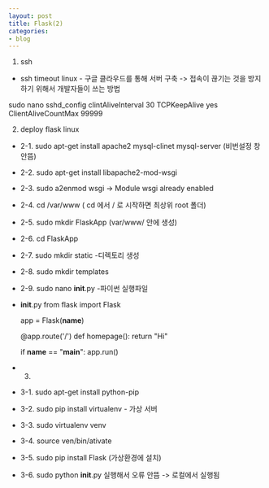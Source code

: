 ```yaml
---
layout: post
title: Flask(2)
categories:
- blog
---
```


1. ssh 
* ssh timeout linux - 구글 클라우드를 통해 서버 구축 -> 접속이 끊기는 것을 방지하기 위해서 개발자들이 쓰는 방법

sudo nano sshd_config 
clintAliveInterval 30
TCPKeepAlive yes
ClientAliveCountMax 99999

2. deploy flask linux

*  2-1. sudo apt-get install apache2 mysql-clinet mysql-server  (비번설정 창 안뜸)
*  2-2. sudo apt-get install libapache2-mod-wsgi
*  2-3. sudo a2enmod wsgi -> Module wsgi already enabled 
*  2-4. cd /var/www    ( cd 에서 / 로 시작하면 최상위 root 폴더)
*  2-5. sudo mkdir FlaskApp (var/www/ 안에 생성)
*  2-6. cd FlaskApp
*  2-7. sudo mkdir static      -디렉토리 생성
*  2-8. sudo mkdir templates 
*  2-9. sudo nano __init__.py  -파이썬 실행파일

* __init__.py
    from flask import Flask

    app = Flask(__name__)

    @app.route('/')
    def homepage():
        return "Hi"

    if __name__ == "__main__":
        app.run()

* 3.
* 3-1. sudo apt-get install python-pip
*  3-2. sudo pip install virtualenv  - 가상 서버
*  3-3. sudo virtualenv venv
*  3-4. source ven/bin/ativate
*  3-5. sudo pip install Flask (가상환경에 설치)
*  3-6. sudo python __init__.py 실행해서 오류 안뜸 -> 로컬에서 실행됨
